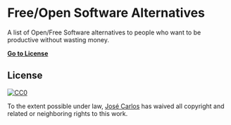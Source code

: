 # Free/Open Software Alternatives
A list of Open/Free Software alternatives to people who want to be productive without wasting money.

[**Go to License**](#license)



## <a name="licence"></a>License

[![CC0](http://mirrors.creativecommons.org/presskit/buttons/88x31/svg/cc-zero.svg)](https://creativecommons.org/publicdomain/zero/1.0/)

To the extent possible under law, [José Carlos](https://github.com/JKFher) has waived all copyright and related or neighboring rights to this work.
